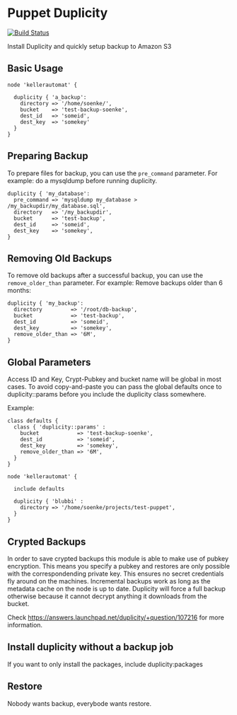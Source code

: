 Puppet Duplicity
================

[![Build Status](https://travis-ci.org/batchman82/puppet-duplicity.png)](https://travis-ci.org/batchman82/puppet-duplicity)

Install Duplicity and quickly setup backup to Amazon S3

Basic Usage
-----------
    node 'kellerautomat' {

      duplicity { 'a_backup':
        directory => '/home/soenke/',
        bucket    => 'test-backup-soenke',
        dest_id   => 'someid',
        dest_key  => 'somekey'
      }
    }

Preparing Backup
----------------

To prepare files for backup, you can use the ```pre_command``` parameter.
For example: do a mysqldump before running duplicity.

    duplicity { 'my_database':
      pre_command => 'mysqldump my_database > /my_backupdir/my_database.sql',
      directory   => '/my_backupdir',
      bucket      => 'test-backup',
      dest_id     => 'someid',
      dest_key    => 'somekey',
    }

Removing Old Backups
--------------------

To remove old backups after a successful backup, you can use the ```remove_older_than``` parameter.
For example: Remove backups older than 6 months:

    duplicity { 'my_backup':
      directory         => '/root/db-backup',
      bucket            => 'test-backup',
      dest_id           => 'someid',
      dest_key          => 'somekey',
      remove_older_than => '6M',
    }

Global Parameters
-----------------

Access ID and Key, Crypt-Pubkey and bucket name will be global in most cases. To avoid copy-and-paste
you can pass the global defaults once to duplicity::params before you include the duplicity class somewhere.

Example:

    class defaults {
      class { 'duplicity::params' :
        bucket            => 'test-backup-soenke',
        dest_id           => 'someid',
        dest_key          => 'somekey',
        remove_older_than => '6M',
      }
    }

    node 'kellerautomat' {

      include defaults

      duplicity { 'blubbi' :
        directory => '/home/soenke/projects/test-puppet',
      }
    }

Crypted Backups
---------------

In order to save crypted backups this module is able to make use of pubkey encryption.
This means you specify a pubkey and restores are only possible with the correspondending
private key. This ensures no secret credentials fly around on the machines. Incremental backups
work as long as the metadata cache on the node is up to date. Duplicity will force a full backup
otherwise because it cannot decrypt anything it downloads from the bucket.

Check https://answers.launchpad.net/duplicity/+question/107216 for more information.

Install duplicity without a backup job
--------------------------------------

If you want to only install the packages, include duplicity:packages

Restore
-------

Nobody wants backup, everybode wants restore. 
